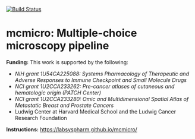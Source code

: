 [![Build Status](https://travis-ci.com/labsyspharm/mcmicro.svg?branch=master)](https://travis-ci.com/labsyspharm/mcmicro)

# mcmicro: Multiple-choice microscopy pipeline

**Funding:** This work is supported by the following:

* *NIH grant 1U54CA225088: Systems Pharmacology of Therapeutic and Adverse Responses to Immune Checkpoint and Small Molecule Drugs* 
* *NCI grant 1U2CCA233262: Pre-cancer atlases of cutaneous and hematologic origin (PATCH Center)*
* *NCI grant 1U2CCA233280:  Omic and Multidimensional Spatial Atlas of Metastatic Breast and Prostate Cancers*
* Ludwig Center at Harvard Medical School and the Ludwig Cancer Research Foundation

**Instructions:** https://labsyspharm.github.io/mcmicro/

